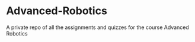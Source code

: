 # Advanced-Robotics
A private repo of all the assignments and quizzes for the course Advanced Robotics
